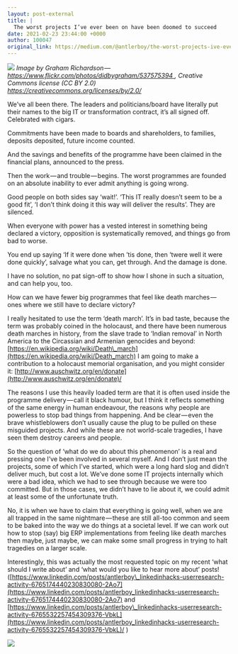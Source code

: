 ```yaml
---
layout: post-external
title: |
  The worst projects I’ve ever been on have been doomed to succeed
date: 2021-02-23 23:44:00 +0000
author: 100047
original_link: https://medium.com/@antlerboy/the-worst-projects-ive-ever-been-on-have-been-doomed-to-succeed-f9b170a8bd4f?source=rss-97852f5a56ae------2
---
```

![](https://cdn-images-1.medium.com/max/750/1*g1l7hj-ptAHYo53lDuMCkA.jpeg)
_Image by Graham Richardson — https://www.flickr.com/photos/didbygraham/537575394 , Creative Commons license (CC BY 2.0) https://creativecommons.org/licenses/by/2.0/_

We’ve all been there. The leaders and politicians/board have literally put their names to the big IT or transformation contract, it’s all signed off. Celebrated with cigars.

Commitments have been made to boards and shareholders, to families, deposits deposited, future income counted.

And the savings and benefits of the programme have been claimed in the financial plans, announced to the press.

Then the work — and trouble — begins. The worst programmes are founded on an absolute inability to ever admit anything is going wrong.

Good people on both sides say ‘wait!’. ‘This IT really doesn’t seem to be a good fit’, ‘I don’t think doing it this way will deliver the results’. They are silenced.

When everyone with power has a vested interest in something being declared a victory, opposition is systematically removed, and things go from bad to worse.

You end up saying ‘If it were done when ’tis done, then ‘twere well it were done quickly’, salvage what you can, get through. And the damage is done.

I have no solution, no pat sign-off to show how I shone in such a situation, and can help you, too.

How can we have fewer big programmes that feel like death marches — ones where we still have to declare victory?

I really hesitated to use the term ‘death march’. It’s in bad taste, because the term was probably coined in the holocaust, and there have been numerous death marches in history, from the slave trade to ‘Indian removal’ in North America to the Circassian and Armenian genocides and beyond: [https://en.wikipedia.org/wiki/Death\_march](https://en.wikipedia.org/wiki/Death_march) I am going to make a contribution to a holocaust memorial organisation, and you might consider it: [http://www.auschwitz.org/en/donate](http://www.auschwitz.org/en/donate)/

The reasons I use this heavily loaded term are that it is often used inside the programme delivery — call it black humour, but I think it reflects something of the same energy in human endeavour, the reasons why people are powerless to stop bad things from happening. And be clear — even the brave whistleblowers don’t usually cause the plug to be pulled on these misguided projects. And while these are not world-scale tragedies, I have seen them destroy careers and people.

So the question of ‘what do we do about this phenomenon’ is a real and pressing one I’ve been involved in several myself. And I don’t just mean the projects, some of which I’ve started, which were a long hard slog and didn’t deliver much, but cost a lot. We’ve done some IT projects internally which were a bad idea, which we had to see through because we were too committed. But in those cases, we didn’t have to lie about it, we could admit at least some of the unfortunate truth.

No, it is when we have to claim that everything is going well, when we are all trapped in the same nightmare — these are still all-too common and seem to be baked into the way we do things at a societal level. If we can work out how to stop (say) big ERP implementations from feeling like death marches then maybe, just maybe, we can make some small progress in trying to halt tragedies on a larger scale.

Interestingly, this was actually the most requested topic on my recent ‘what should I write about’ and ‘what would you like to hear more about’ posts! ([https://www.linkedin.com/posts/antlerboy\_linkedinhacks-userresearch-activity-6765174440230830080-2Ao7](https://www.linkedin.com/posts/antlerboy_linkedinhacks-userresearch-activity-6765174440230830080-2Ao7) and [https://www.linkedin.com/posts/antlerboy\_linkedinhacks-userresearch-activity-6765532257454309376-VbkL](https://www.linkedin.com/posts/antlerboy_linkedinhacks-userresearch-activity-6765532257454309376-VbkL)/ )

 ![](https://medium.com/_/stat?event=post.clientViewed&referrerSource=full_rss&postId=f9b170a8bd4f)
